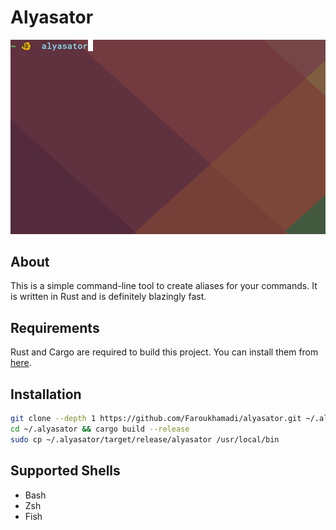 # Alyasator

![alyasator demo](assets/demo.gif)

## About

This is a simple command-line tool to create aliases for your commands. It is written in Rust and is definitely blazingly fast.

## Requirements

Rust and Cargo are required to build this project. You can install them from [here](https://rustup.rs).

## Installation

```bash
git clone --depth 1 https://github.com/Faroukhamadi/alyasator.git ~/.alyasator
cd ~/.alyasator && cargo build --release
sudo cp ~/.alyasator/target/release/alyasator /usr/local/bin
```

## Supported Shells

- Bash
- Zsh
- Fish
